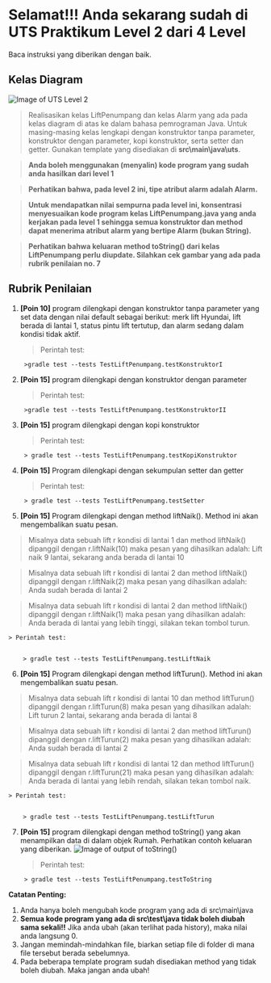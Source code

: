 # Selamat!!! Anda sekarang sudah di UTS Praktikum Level 2 dari 4 Level
Baca instruksi yang diberikan dengan baik.


## Kelas Diagram
![Image of UTS Level 2](http://api.puro.del.ac.id/v1/file/b8cc2b53b40cc2574b81341cef02a83c)
>Realisasikan kelas LiftPenumpang dan kelas Alarm yang ada pada kelas diagram di atas ke dalam bahasa pemrograman Java. Untuk masing-masing kelas lengkapi dengan konstruktor tanpa parameter, konstruktor dengan parameter, kopi konstruktor, serta setter dan getter. Gunakan template yang disediakan di 
**src\main\java\uts**.

>**Anda boleh menggunakan (menyalin) kode program yang sudah anda hasilkan dari level 1**

>**Perhatikan bahwa, pada level 2 ini, tipe atribut alarm adalah Alarm.**

>**Untuk mendapatkan nilai sempurna pada level ini, konsentrasi menyesuaikan kode program kelas LiftPenumpang.java yang anda kerjakan pada level 1 sehingga semua konstruktor dan method dapat menerima atribut alarm yang bertipe Alarm (bukan String).**

>**Perhatikan bahwa keluaran method toString() dari kelas LiftPenumpang perlu diupdate. Silahkan cek gambar yang ada pada rubrik penilaian no. 7**


## Rubrik Penilaian 
1. **[Poin 10]** program dilengkapi dengan konstruktor tanpa parameter yang set data dengan nilai default sebagai berikut:
merk lift Hyundai, lift berada di lantai 1, status pintu lift tertutup, dan alarm sedang dalam kondisi tidak aktif.
	
	> Perintah test: 
	
	
		>gradle test --tests TestLiftPenumpang.testKonstruktorI

2. **[Poin 15]** program dilengkapi dengan konstruktor dengan parameter 

	
	> Perintah test: 
	
	
		>gradle test --tests TestLiftPenumpang.testKonstruktorII

3. **[Poin 15]** program dilengkapi dengan kopi konstruktor
	
	
	> Perintah test: 
	
	
		> gradle test --tests TestLiftPenumpang.testKopiKonstruktor

4. **[Poin 15]** Program dilengkapi dengan sekumpulan setter dan getter	
	
	> Perintah test: 
	
	
		> gradle test --tests TestLiftPenumpang.testSetter

5. **[Poin 15]** Program dilengkapi dengan method liftNaik(). Method ini akan mengembalikan suatu pesan.
> Misalnya data sebuah lift r kondisi di lantai 1 dan method liftNaik() dipanggil dengan r.liftNaik(10) maka pesan yang dihasilkan adalah: Lift naik 9 lantai, sekarang anda berada di lantai 10

> Misalnya data sebuah lift r kondisi di lantai 2 dan method liftNaik() dipanggil dengan r.liftNaik(2) maka pesan yang dihasilkan adalah: Anda sudah berada di lantai 2

> Misalnya data sebuah lift r kondisi di lantai 2 dan method liftNaik() dipanggil dengan r.liftNaik(1) maka pesan yang dihasilkan adalah: Anda berada di lantai yang lebih tinggi, silakan tekan tombol turun.

	
	> Perintah test: 
	
	
		> gradle test --tests TestLiftPenumpang.testLiftNaik

6. **[Poin 15]** Program dilengkapi dengan method liftTurun(). Method ini akan mengembalikan suatu pesan.
> Misalnya data sebuah lift r kondisi di lantai 10 dan method liftTurun() dipanggil dengan r.liftTurun(8) maka pesan yang dihasilkan adalah: Lift turun 2 lantai, sekarang anda  berada di lantai 8

> Misalnya data sebuah lift r kondisi di lantai 2 dan method liftTurun() dipanggil dengan r.liftTurun(2) maka pesan yang dihasilkan adalah: Anda sudah berada di lantai 2

> Misalnya data sebuah lift r kondisi di lantai 12 dan method liftTurun() dipanggil dengan r.liftTurun(21) maka pesan yang dihasilkan adalah: Anda berada di lantai yang lebih rendah, silakan tekan tombol naik.

	
	> Perintah test: 
	
	
		> gradle test --tests TestLiftPenumpang.testLiftTurun

7. **[Poin 15]** program dilengkapi dengan method toString() yang akan menampilkan data di dalam objek Rumah. Perhatikan contoh keluaran yang diberikan.
![Image of output of toString()](http://api.puro.del.ac.id/v1/file/8c9574b629ce4e7f5f72ad5a63efccbf)	
	
	> Perintah test: 
	
	
		> gradle test --tests TestLiftPenumpang.testToString

**Catatan Penting:**
1. Anda hanya boleh mengubah kode program yang ada di src\main\java
1. **Semua kode program yang ada di src\test\java  tidak boleh diubah sama sekali!!** Jika anda ubah (akan terlihat pada history), maka nilai anda langsung 0.
1. Jangan memindah-mindahkan file, biarkan setiap file di folder di mana file tersebut berada sebelumnya.
1. Pada beberapa template program sudah disediakan method yang tidak boleh diubah. Maka jangan anda ubah!
